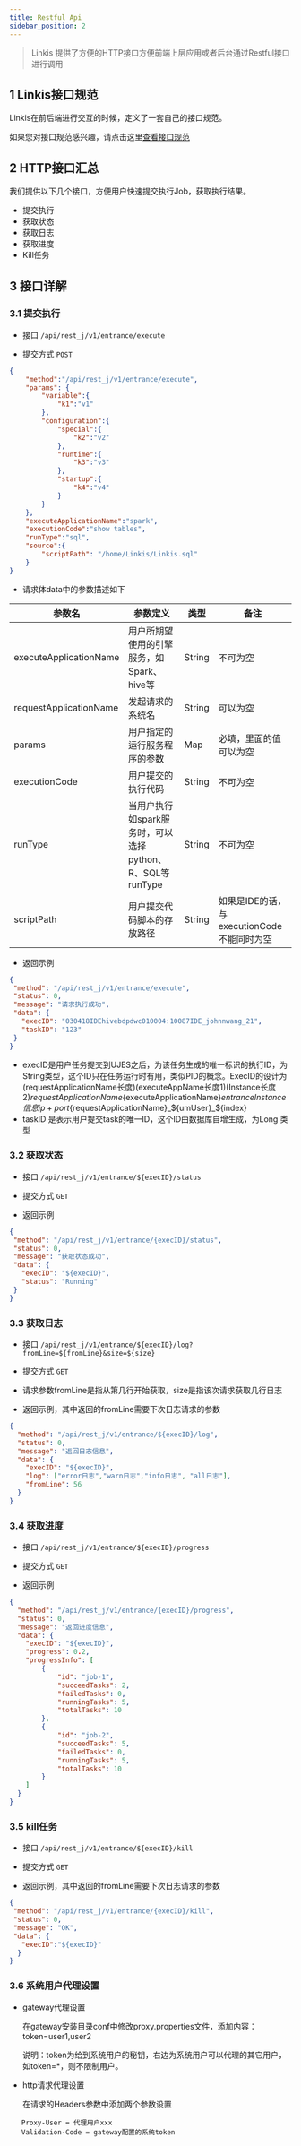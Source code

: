 ```yaml
---
title: Restful Api
sidebar_position: 2
---
```

> Linkis 提供了方便的HTTP接口方便前端上层应用或者后台通过Restful接口进行调用


## 1 Linkis接口规范

Linkis在前后端进行交互的时候，定义了一套自己的接口规范。

如果您对接口规范感兴趣，请点击这里[查看接口规范](/docs/1.3.1/development/development-specification/api)

## 2 HTTP接口汇总

我们提供以下几个接口，方便用户快速提交执行Job，获取执行结果。

 - 提交执行
 - 获取状态
 - 获取日志
 - 获取进度
 - Kill任务

## 3 接口详解

### 3.1 提交执行

- 接口 `/api/rest_j/v1/entrance/execute`

- 提交方式 `POST`

```json
{
 	"method":"/api/rest_j/v1/entrance/execute",
 	"params": {
    	"variable":{
    		"k1":"v1"
    	},
    	"configuration":{
    		"special":{
    			"k2":"v2"
    		},
    		"runtime":{
    			"k3":"v3"
    		},
    		"startup":{
    			"k4":"v4"
    		}
    	}
    },
    "executeApplicationName":"spark",
    "executionCode":"show tables",
    "runType":"sql",
    "source":{
    	"scriptPath": "/home/Linkis/Linkis.sql"
    }
}
```

- 请求体data中的参数描述如下


|  参数名 | 参数定义 |  类型 | 备注   |
| ------------ | ------------ | ------------ | ------------ |
| executeApplicationName  | 用户所期望使用的引擎服务，如Spark、hive等|  String | 不可为空  |
| requestApplicationName  | 发起请求的系统名 |  String | 可以为空  |
| params  | 用户指定的运行服务程序的参数  |  Map | 必填，里面的值可以为空  |
| executionCode  | 用户提交的执行代码  |  String |不可为空  |
| runType  | 当用户执行如spark服务时，可以选择python、R、SQL等runType|  String | 不可为空  |
| scriptPath  | 用户提交代码脚本的存放路径  |  String | 如果是IDE的话，与executionCode不能同时为空  |


- 返回示例

```json
{
 "method": "/api/rest_j/v1/entrance/execute",
 "status": 0,
 "message": "请求执行成功",
 "data": {
   "execID": "030418IDEhivebdpdwc010004:10087IDE_johnnwang_21",
   "taskID": "123"  
 }
}
```

- execID是用户任务提交到UJES之后，为该任务生成的唯一标识的执行ID，为String类型，这个ID只在任务运行时有用，类似PID的概念。ExecID的设计为(requestApplicationName长度)(executeAppName长度1)(Instance长度2)${requestApplicationName}${executeApplicationName}${entranceInstance信息ip+port}${requestApplicationName}_${umUser}_${index}
- taskID 是表示用户提交task的唯一ID，这个ID由数据库自增生成，为Long 类型


### 3.2 获取状态

- 接口 `/api/rest_j/v1/entrance/${execID}/status`

- 提交方式 `GET`

- 返回示例

```json
{
 "method": "/api/rest_j/v1/entrance/{execID}/status",
 "status": 0,
 "message": "获取状态成功",
 "data": {
   "execID": "${execID}",
   "status": "Running"
 }
}
```

### 3.3 获取日志

- 接口 `/api/rest_j/v1/entrance/${execID}/log?fromLine=${fromLine}&size=${size}`

- 提交方式 `GET`

- 请求参数fromLine是指从第几行开始获取，size是指该次请求获取几行日志

- 返回示例，其中返回的fromLine需要下次日志请求的参数

```json
{
  "method": "/api/rest_j/v1/entrance/${execID}/log",
  "status": 0,
  "message": "返回日志信息",
  "data": {
    "execID": "${execID}",
	"log": ["error日志","warn日志","info日志", "all日志"],
	"fromLine": 56
  }
}
```

### 3.4 获取进度

- 接口 `/api/rest_j/v1/entrance/${execID}/progress`

- 提交方式 `GET`<br/>

- 返回示例

```json
{
  "method": "/api/rest_j/v1/entrance/{execID}/progress",
  "status": 0,
  "message": "返回进度信息",
  "data": {
    "execID": "${execID}",
	"progress": 0.2,
	"progressInfo": [
		{
			"id": "job-1",
			"succeedTasks": 2,
			"failedTasks": 0,
			"runningTasks": 5,
			"totalTasks": 10
		},
		{
			"id": "job-2",
			"succeedTasks": 5,
			"failedTasks": 0,
			"runningTasks": 5,
			"totalTasks": 10
		}
	]
  }
}
```

### 3.5 kill任务

- 接口 `/api/rest_j/v1/entrance/${execID}/kill`

- 提交方式 `GET`

- 返回示例，其中返回的fromLine需要下次日志请求的参数

```json
{
 "method": "/api/rest_j/v1/entrance/{execID}/kill",
 "status": 0,
 "message": "OK",
 "data": {
   "execID":"${execID}"
  }
}
```

### 3.6 系统用户代理设置

- gateway代理设置

  在gateway安装目录conf中修改proxy.properties文件，添加内容：
  token=user1,user2
  
  说明：token为给到系统用户的秘钥，右边为系统用户可以代理的其它用户，如token=*，则不限制用户。

- http请求代理设置

  在请求的Headers参数中添加两个参数设置
  
 ```
    Proxy-User = 代理用户xxx
    Validation-Code = gateway配置的系统token

 ```